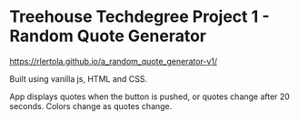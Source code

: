 # Treehouse Techdegree Project 1 - Random Quote Generator

https://rlertola.github.io/a_random_quote_generator-v1/

Built using vanilla js, HTML and CSS.

App displays quotes when the button is pushed, or quotes change after 20 seconds. Colors change as quotes change.
